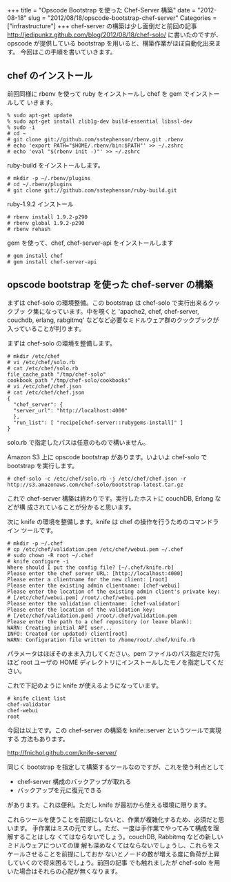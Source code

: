 +++
title = "Opscode Bootstrap を使った Chef-Server 構築"
date = "2012-08-18"
slug = "2012/08/18/opscode-bootstrap-chef-server"
Categories = ["infrastructure"]
+++
chef-server の構築は少し面倒だと前回の記事
<http://jedipunkz.github.com/blog/2012/08/18/chef-solo/> に書いたのですが、
opscode が提供している bootstrap を用いると、構築作業がほぼ自動化出来ます。
今回はこの手順を書いていきます。

chef のインストール
----

前回同様に rbenv を使って ruby をインストールし chef を gem でインストールして
いきます。

    % sudo apt-get update
	% sudo apt-get install zlib1g-dev build-essential libssl-dev
	% sudo -i
	# cd ~
	# git clone git://github.com/sstephenson/rbenv.git .rbenv
	# echo 'export PATH="$HOME/.rbenv/bin:$PATH"' >> ~/.zshrc
	# echo 'eval "$(rbenv init -)"' >> ~/.zshrc

ruby-build をインストールします。

    # mkdir -p ~/.rbenv/plugins
	# cd ~/.rbenv/plugins
	# git clone git://github.com/sstephenson/ruby-build.git

ruby-1.9.2 インストール

    # rbenv install 1.9.2-p290
	# rbenv global 1.9.2-p290
	# rbenv rehash

gem を使って、chef, chef-server-api をインストールします

	# gem install chef
    # gem install chef-server-api

opscode bootstrap を使った chef-server の構築
----

まずは chef-solo の環境整備。この bootstrap は chef-solo で実行出来るクックブッ
ク集になっています。中を覗くと 'apache2, chef, chef-server, couchdb, erlang,
rabgitmq' などなど必要なミドルウェア群のクックブックが入っていることが判ります。

まずは chef-solo の環境を整備します。

    # mkdir /etc/chef
	# vi /etc/chef/solo.rb
	# cat /etc/chef/solo.rb
	file_cache_path "/tmp/chef-solo"
	cookbook_path "/tmp/chef-solo/cookbooks"
    # vi /etc/chef/chef.json
	# cat /etc/chef/chef.json
	{
	  "chef_server": {
      "server_url": "http://localhost:4000"
      },
	  "run_list": [ "recipe[chef-server::rubygems-install]" ]
	}

solo.rb で指定したパスは任意のもので構いません。

Amazon S3 上に opscode bootstrap があります。いよいよ chef-solo で bootstrap
を実行します。

    # chef-solo -c /etc/chef/solo.rb -j /etc/chef/chef.json -r http://s3.amazonaws.com/chef-solo/bootstrap-latest.tar.gz

これで chef-server 構築は終わりです。実行したホストに couchDB, Erlang などが構
成されていることが分かると思います。

次に knife の環境を整備します。knife は chef の操作を行うためのコマンドライン
ツールです。

    # mkdir -p ~/.chef
	# cp /etc/chef/validation.pem /etc/chef/webui.pem ~/.chef
	# sudo chown -R root ~/.chef
	# knife configure -i
	Where should I put the config file? [~/.chef/knife.rb] 
	Please enter the chef server URL: [http://localhost:4000] 
	Please enter a clientname for the new client: [root]
	Please enter the existing admin clientname: [chef-webui] 
	Please enter the location of the existing admin client's private key:
	# [/etc/chef/webui.pem] /root/.chef/webui.pem
	Please enter the validation clientname: [chef-validator] 
	Please enter the location of the validation key:
	# [/etc/chef/validation.pem] /root/.chef/validation.pem
	Please enter the path to a chef repository (or leave blank): 
	WARN: Creating initial API user...
	INFO: Created (or updated) client[root]
	WARN: Configuration file written to /home/root/.chef/knife.rb

パラメータはほぼそのまま入力してください。pem ファイルのパス指定だけ先ほど
root ユーザの HOME ディレクトリにインストールしたモノを指定してください。

これで下記のように knife が使えるようになっています。

    # knife client list
	chef-validator
	chef-webui
	root

今回は以上です。この chef-server の構築を knife::server というツールで実現する
方法もあります。

<http://fnichol.github.com/knife-server/>

同じく bootstrap を指定して構築するツールなのですが、これを使う利点として

* chef-server 構成のバックアップが取れる
* バックアップを元に復元できる

があります。これは便利。ただし knife が最初から使える環境に限ります。

これらツールを使うことを前提にしないと、作業が複雑化するため、必須だと思います。
手作業はミスの元ですし。ただ、一度は手作業でやってみて構成を理解することはしな
くてはならないでしょう。couchDB, Rabbitmq などの新しいミドルウェアについての理
解も深めなくてはならないでしょうし、これらをスケールさせることを前提にしておか
ないとノードの数が増える度に負荷が上昇していくので将来困るでしょう。前回の記事
でも触れましたが chef-solo を用いた場合はそれらの心配が無くなります。

